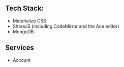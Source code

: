## Tech Stack:
* Materialize CSS
* ShareJS  (including CodeMirror and the Ace editor)
* MongoDB

## Services
* Account
